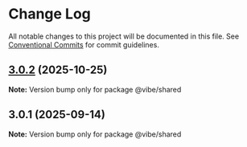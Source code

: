# Change Log

All notable changes to this project will be documented in this file.
See [Conventional Commits](https://conventionalcommits.org) for commit guidelines.

## [3.0.2](https://github.com/mondaycom/vibe/compare/@vibe/shared@3.0.1...@vibe/shared@3.0.2) (2025-10-25)

**Note:** Version bump only for package @vibe/shared





## 3.0.1 (2025-09-14)

**Note:** Version bump only for package @vibe/shared
